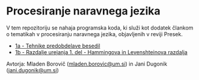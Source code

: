# Procesiranje naravnega jezika

V tem repozitoriju se nahaja programska koda, ki služi kot dodatek člankom o tematikah v procesiranju naravnega jezika, objavljenih v reviji Presek.

* [1a - Tehnike predobdelave besedil](1a%20-%20Tehnike%20predobdelave%20besedil)
* [1b - Razdalje urejanja 1. del - Hammingova in Levenshteinova razdalja](1b%20-%20Razdalje%20urejanja%201.%20del%20-%20Hammingova%20in%20Levenshteinova%20razdalja)

Avtorja: Mladen Borovič (mladen.borovic@um.si) in Jani Dugonik (jani.dugonik@um.si)
